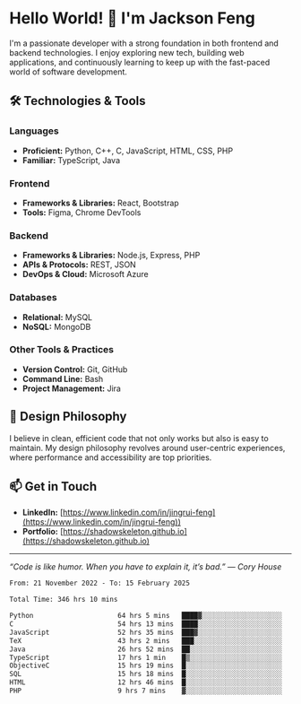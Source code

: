 # Hello World! 👋 I'm Jackson Feng

I'm a passionate developer with a strong foundation in both frontend and backend technologies. I enjoy exploring new tech, building web applications, and continuously learning to keep up with the fast-paced world of software development.

## 🛠 Technologies & Tools

### Languages
- **Proficient:** Python, C++, C, JavaScript, HTML, CSS, PHP
- **Familiar:** TypeScript, Java

### Frontend
- **Frameworks & Libraries:** React, Bootstrap
- **Tools:** Figma, Chrome DevTools

### Backend
- **Frameworks & Libraries:** Node.js, Express, PHP
- **APIs & Protocols:** REST, JSON
- **DevOps & Cloud:** Microsoft Azure

### Databases
- **Relational:** MySQL
- **NoSQL:** MongoDB

### Other Tools & Practices
- **Version Control:** Git, GitHub
- **Command Line:** Bash
- **Project Management:** Jira


## 🎨 Design Philosophy

I believe in clean, efficient code that not only works but also is easy to maintain. My design philosophy revolves around user-centric experiences, where performance and accessibility are top priorities.

## 📫 Get in Touch

- **LinkedIn:** [https://www.linkedin.com/in/jingrui-feng](https://www.linkedin.com/in/jingrui-feng))
- **Portfolio:** [https://shadowskeleton.github.io](https://shadowskeleton.github.io)

---

*“Code is like humor. When you have to explain it, it’s bad.” — Cory House*



<!--START_SECTION:waka-->

```txt
From: 21 November 2022 - To: 15 February 2025

Total Time: 346 hrs 10 mins

Python                     64 hrs 5 mins   ████▓░░░░░░░░░░░░░░░░░░░░   18.51 %
C                          54 hrs 13 mins  ████░░░░░░░░░░░░░░░░░░░░░   15.66 %
JavaScript                 52 hrs 35 mins  ███▓░░░░░░░░░░░░░░░░░░░░░   15.19 %
TeX                        43 hrs 2 mins   ███░░░░░░░░░░░░░░░░░░░░░░   12.43 %
Java                       26 hrs 52 mins  ██░░░░░░░░░░░░░░░░░░░░░░░   07.76 %
TypeScript                 17 hrs 1 min    █▒░░░░░░░░░░░░░░░░░░░░░░░   04.92 %
ObjectiveC                 15 hrs 19 mins  █░░░░░░░░░░░░░░░░░░░░░░░░   04.43 %
SQL                        15 hrs 18 mins  █░░░░░░░░░░░░░░░░░░░░░░░░   04.42 %
HTML                       12 hrs 46 mins  █░░░░░░░░░░░░░░░░░░░░░░░░   03.69 %
PHP                        9 hrs 7 mins    ▓░░░░░░░░░░░░░░░░░░░░░░░░   02.64 %
```

<!--END_SECTION:waka-->


